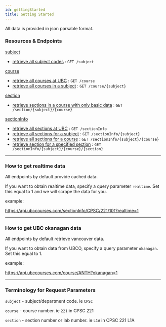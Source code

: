 ```yaml
---
id: gettingStarted
title: Getting Started
---
```


All data is provided in json parsable format.

### Resources & Endpoints

<div class="code"><a href="/docs/subject">subject</a></div>

* [retrieve all subject codes](subject#get-subject) : `GET /subject`

<div class="code"><a href="/docs/course">course</a></div>

* [retrieve all courses at UBC](course#get-coursesubject) : `GET /course`
* [retrieve all courses in a subject](course#get-course) : `GET /course/{subject}`

<div class="code"><a href="/docs/section">section</a></div>

* [retrieve sections in a course with only basic data](section#get-sectionsubjectcourse) : `GET /section/{subject}/{course}`

<div class="code"><a href="/docs/sectionInfo">sectionInfo</a></div>

* [retrieve all sections at UBC](sectionInfo#get-sectioninfo) : `GET /sectionInfo`
* [retrieve all sections for a subject](sectionInfo#get-sectioninfosubject) : `GET /sectionInfo/{subject}`
* [retrieve all sections for a course](sectionInfo#get-sectioninfosubjectcourse) : `GET /sectionInfo/{subject}/{course}`
* [retrieve section for a specified section](sectionInfo#get-sectioninfosubjectcoursesection) : `GET /sectionInfo/{subject}/{course}/{section}`

---

### How to get realtime data
All endpoints by default provide cached data.

If you want to obtain realtime data, specify a query parameter `realtime`. Set this equal to 1 and we will scrape the data for you.

example: <div class="code"><a target="_blank" href="https://api.ubccourses.com/sectionInfo/CPSC/221/101?realtime=1">https://api.ubccourses.com/sectionInfo/CPSC/221/101?realtime=1</a></div>

---

### How to get UBC okanagan data
All endpoints by default retrieve vancouver data.

If you want to obtain data from UBCO, specify a query parameter `okanagan`. Set this equal to 1.

example: <div class="code"><a target="_blank" href="https://api.ubccourses.com/course/ANTH?okanagan=1">https://api.ubccourses.com/course/ANTH?okanagan=1</a></div>

---

### Terminology for Request Parameters

```subject``` - subject/department code. ie ```CPSC```

```course``` - course number. ie ```221``` in CPSC 221

```section``` - section number or lab number. ie ```L1A``` in CPSC 221 L1A